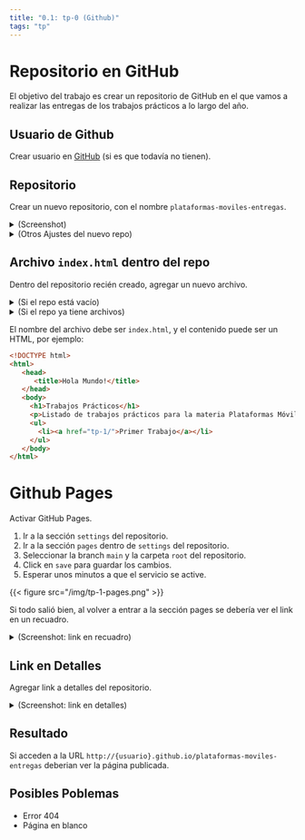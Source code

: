 ```yaml
---
title: "0.1: tp-0 (Github)"
tags: "tp"
---
```


# Repositorio en GitHub

El objetivo del trabajo es crear un repositorio de GitHub en el que vamos a realizar las entregas de los trabajos prácticos a lo largo del año.


## Usuario de Github

Crear usuario en [GitHub](https://github.com) (si es que todavía no tienen).

## Repositorio

Crear un nuevo repositorio, con el nombre `plataformas-moviles-entregas`.

<details>
    <summary>(Screenshot)</summary>

{{< figure src="/img/github-nuevo-repo.png" >}}

</details>

<details>
    <summary>(Otros Ajustes del nuevo repo)</summary>

- "Description": opcional, puede ser "Repositorio de entregas para la materia Plataformas Móviles".
- "Public/Private": Dejar marcado Public, es necesario en este caso que el repo sea público para que todo funcione.

</details>

## Archivo `index.html` dentro del repo

Dentro del repositorio recién creado, agregar un nuevo archivo.

<details>
    <summary>(Si el repo está vacío)</summary>

{{< figure src="/img/github-new-file-1.png" >}}

</details>

<details>
    <summary>(Si el repo ya tiene archivos)</summary>

{{< figure src="/img/github-new-file-2.png" >}}

</details>

El nombre del archivo debe ser `index.html`, y el contenido puede ser un HTML, por ejemplo:

```html
<!DOCTYPE html>
<html>
   <head>
      <title>Hola Mundo!</title>
   </head>
   <body>
     <h1>Trabajos Prácticos</h1>
     <p>Listado de trabajos prácticos para la materia Plataformas Móviles</p>
     <ul>
       <li><a href="tp-1/">Primer Trabajo</a></li>
     </ul>
   </body>
</html>
```


# Github Pages

Activar GitHub Pages.

1. Ir a la sección `settings` del repositorio.
2. Ir a la sección `pages` dentro de `settings` del repositorio.
3. Seleccionar la branch `main` y la carpeta `root` del repositorio.
4. Click en `save` para guardar los cambios.
5. Esperar unos minutos a que el servicio se active.

{{< figure src="/img/tp-1-pages.png" >}}

Si todo salió bien, al volver a entrar a la sección pages se debería ver el link en un recuadro.

<details>
    <summary>(Screenshot: link en recuadro)</summary>

{{< figure src="/img/github-pages-link.png" >}}

</details>

## Link en Detalles

Agregar link a detalles del repositorio.

<details>
    <summary>(Screenshot: link en detalles)</summary>

{{< figure src="/img/github-repo-details.png" >}}

</details>


## Resultado

Si acceden a la URL `http://{usuario}.github.io/plataformas-moviles-entregas` deberian ver la página publicada.

## Posibles Poblemas

- Error 404
- Página en blanco
